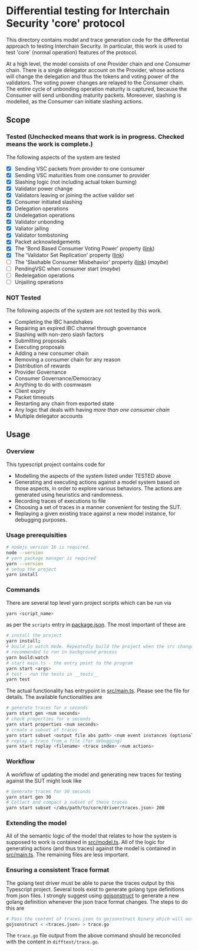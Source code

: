 # Differential testing for Interchain Security 'core' protocol

This directory contains model and trace generation code for the differential approach to testing Interchain Security. In particular, this work is used to test 'core' (normal operation) features of the protocol.

At a high level, the model consists of one Provider chain and one Consumer chain. There is a single delegator account on the Provider, whose actions will change the delegation and thus the tokens and voting power of the validators. The voting power changes are relayed to the Consumer chain. The entire cycle of unbonding operation maturity is captured, because the Consumer will send unbonding maturity packets. Moreoever, slashing is modelled, as the Consumer can initiate slashing actions.

## Scope

### Tested (Unchecked means that work is in progress. Checked means the work is complete.)

The following aspects of the system are tested

- [x] Sending VSC packets from provider to one consumer
- [x] Sending VSC maturities from one consumer to provider
- [x] Slashing logic (not including actual token burning)
- [x] Validator power change
- [x] Validators leaving or joining the active validor set
- [x] Consumer initiated slashing
- [x] Delegation operations
- [x] Undelegation operations
- [x] Validator unbonding
- [x] Valiator jailing
- [x] Validator tombstoning
- [x] Packet acknowledgements
- [x] The 'Bond Based Consumer Voting Power' property ([link](https://github.com/cosmos/ibc/blob/main/spec/app/ics-028-cross-chain-validation/system_model_and_properties.md#system-properties))
- [x] The 'Validator Set Replication' property ([link](https://github.com/cosmos/ibc/blob/main/spec/app/ics-028-cross-chain-validation/system_model_and_properties.md#system-properties))
- [ ] The 'Slashable Consumer Misbehavior' property ([link](https://github.com/cosmos/ibc/blob/main/spec/app/ics-028-cross-chain-validation/system_model_and_properties.md#system-properties)) (_maybe_)
- [ ] PendingVSC when consumer start (_maybe_)
- [ ] Redelegation operations
- [ ] Unjailing operations

### NOT Tested

The following aspects of the system are not tested by this work.

- Completing the IBC handshakes
- Repairing an expired IBC channel through governance
- Slashing with non-zero slash factors
- Submitting proposals
- Executing proposals
- Adding a new consumer chain
- Removing a consumer chain for any reason
- Distribution of rewards
- Provider Governance
- Consumer Governance/Democracy
- Anything to do with cosmwasm
- Client expiry
- Packet timeouts
- Restarting any chain from exported state
- Any logic that deals with having _more than one consumer chain_
- Multiple delegator accounts

## Usage

### Overview

This typescript project contains code for

- Modelling the aspects of the system listed under TESTED above
- Generating and executing actions against a model system based on those aspects, in order to explore various behaviors. The actions are generated using heuristics and randomness.
- Recording traces of executions to file
- Choosing a set of traces in a manner convenient for testing the SUT.
- Replaying a given existing trace against a new model instance, for debugging purposes.

### Usage prerequisities

```bash
# nodejs version 16 is required.
node --version
# yarn package manager is required
yarn --version
# setup the project
yarn install
```

### Commands

There are several top level yarn project scripts which can be run via

```bash
yarn <script_name>
```

as per the `scripts` entry in [package.json](./package.json). The most important of these are

```bash
# install the project
yarn install;
# build in watch mode. Repeatedly build the project when the src changes
# recommended to run in background process
yarn build:watch
# start main.ts - the entry point to the program
yarn start <args>
# test - run the tests in __tests__
yarn test
```

The actual functionality has entrypoint in [src/main.ts](./src/main.ts). Please see the file for details. The available functionalities are

```bash
# generate traces for x seconds
yarn start gen <num seconds>
# check properties for x seconds
yarn start properties <num seconds>
# create a subset of traces
yarn start subset <output file abs path> <num event instances (optional)>
# replay a trace from a file (for debugging)
yarn start replay <filename> <trace index> <num actions>
```

### Workflow

A workflow of updating the model and generating new traces for testing against the SUT might look like

```bash
# Generate traces for 30 seconds
yarn start gen 30
# Collect and compact a subset of these traces
yarn start subset </abs/path/to/core/driver/traces.json> 200
```

### Extending the model

All of the semantic logic of the model that relates to how the system is supposed to work is contained in [src/model.ts](./src/model.ts). All of the logic for generating actions (and thus traces) against the model is contained in [src/main.ts](./src/main.ts). The remaining files are less important.

### Ensuring a consistent Trace format

The golang test driver must be able to parse the traces output by this Typescript project. Several tools exist to generate golang type definitions from json files. I strongly suggest using [gojsonstruct](https://github.com/twpayne/go-jsonstruct) to generate a new golang definition whenever the json trace format changes. The steps to do this are

```bash
# Pass the content of traces.json to gojsonstruct binary which will output a golang type definition
gojsonstruct < <traces.json> > trace.go
```

The `trace.go` file output from the above command should be reconciled with the content in `difftest/trace.go`.

